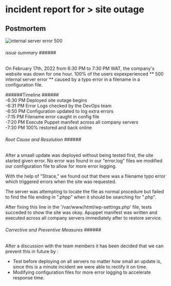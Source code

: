 # incident report for > site outage #
## Postmortem <br />
![internal server error 500](https://www.lifewire.com/thmb/5hOU7hTnn89zLe-szoztWtlmCXo=/650x0/filters:no_upscale():max_bytes(150000):strip_icc():format(webp)/500-internal-server-error-explained-2622938-1485165a9b6942f09f2f5257682c0b6e.png)<br />

###### issue summary ######<br />
On February 17th, 2022 from 6:30 PM to 7:30 PM WAT, the company's website was down for one hour. 100% of the users expexperienced ** 500 internal server error ** caused by a typo error in a filename in a configuration file. <br />

######Timeline ###### <br />
-6:30 PM Deployed site outage begins <br />
-6:31 PM Error Logs checked by the DevOps team <br />
-6:50 PM Configuration updated to log extra errors <br />
-7:15 PM Filename error caught in config file <br />
-7:20 PM Execute Puppet manifest across all company servers <br />
-7:30 PM 100% restored and back online <br />

###### Root Cause and Resolution ###### <br />

After a smaall update was deployed without being tested first, the site started given error. No error was found in our "error.log" files we modified our configuration file to allow for more error logging.

With the help of "Strace," we found out that there was a filename typo error which triggered errors when the site was requested.

The server was attempting to locate the file as normal procedure but failed to find the file ending in ".phpp" when it should be searching for ".php".

After fixing this line in the '/var/www/html/wp-settings.php' file, tests succeded to show the site was okay. Apuppet manifest was written and executed across all company servers immediately after to restore service.
<br />

###### Corrective and Preventive Measures ######<br />

After a discussion with the team members it has been decided that we can prevent this in future by :
<br />
- Test before deploying on all servers no matter how small an update is, since this is a minute incident we were able to rectify it on time. <br />
- Modifying configuration files for more error logging to accelerate response time.
